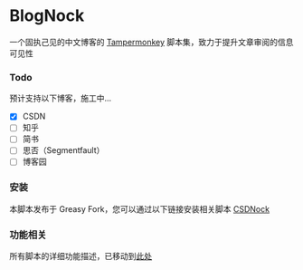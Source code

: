 # BlogNock

一个固执己见的中文博客的 [Tampermonkey](https://github.com/search?q=Tampermonkey&type=repositories) 脚本集，致力于提升文章审阅的信息可见性

### Todo

预计支持以下博客，施工中...

- [x] CSDN
- [ ] 知乎
- [ ] 简书
- [ ] 思否（Segmentfault）
- [ ] 博客园

### 安装

本脚本发布于 Greasy Fork，您可以通过以下链接安装相关脚本
[CSDNock](https://greasyfork.org/zh-CN/scripts/493011-csdnock)

### 功能相关

所有脚本的详细功能描述，已移动到[此处](https://github.com/Exisi/BlogNock/tree/main/nock)
